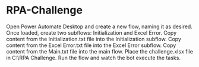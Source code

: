 # RPA-Challenge

Open Power Automate Desktop and create a new flow, naming it as desired.
Once loaded, create two subflows: Initialization and Excel Error.
Copy content from the Initialization.txt file into the Initialization subflow.
Copy content from the Excel Error.txt file into the Excel Error subflow.
Copy content from the Main.txt file into the main flow.
Place the challenge.xlsx file in C:\RPA Challenge.
Run the flow and watch the bot execute the tasks.
